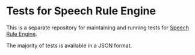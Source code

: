 # Tests for Speech Rule Engine

This is a separate repository for maintaining and running tests for [Speech Rule Engine](https://speechruleengine.org).

The majority of tests is available in a JSON format.


